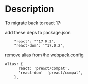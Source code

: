 # Description

To migrate back to react 17:

add these deps to package.json

```
    "react": "^17.0.2",
    "react-dom": "^17.0.2",
```

remove alias from the webpack.config

```
alias: {
      react: 'preact/compat',
      'react-dom': 'preact/compat',
    },
```
